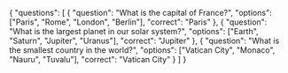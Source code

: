 {
    "questions": [
        {
            "question": "What is the capital of France?",
            "options": ["Paris", "Rome", "London", "Berlin"],
            "correct": "Paris"
        },
        {
            "question": "What is the largest planet in our solar system?",
            "options": ["Earth", "Saturn", "Jupiter", "Uranus"],
            "correct": "Jupiter"
        },
        {
            "question": "What is the smallest country in the world?",
            "options": ["Vatican City", "Monaco", "Nauru", "Tuvalu"],
            "correct": "Vatican City"
        }
    ]
}